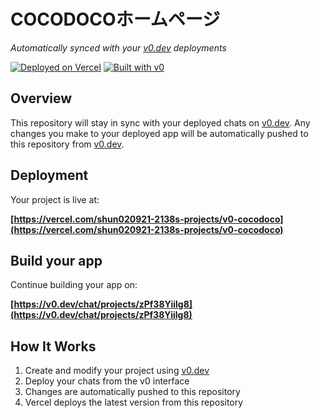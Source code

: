 # COCODOCOホームページ

*Automatically synced with your [v0.dev](https://v0.dev) deployments*

[![Deployed on Vercel](https://img.shields.io/badge/Deployed%20on-Vercel-black?style=for-the-badge&logo=vercel)](https://vercel.com/shun020921-2138s-projects/v0-cocodoco)
[![Built with v0](https://img.shields.io/badge/Built%20with-v0.dev-black?style=for-the-badge)](https://v0.dev/chat/projects/zPf38Yiilg8)

## Overview

This repository will stay in sync with your deployed chats on [v0.dev](https://v0.dev).
Any changes you make to your deployed app will be automatically pushed to this repository from [v0.dev](https://v0.dev).

## Deployment

Your project is live at:

**[https://vercel.com/shun020921-2138s-projects/v0-cocodoco](https://vercel.com/shun020921-2138s-projects/v0-cocodoco)**

## Build your app

Continue building your app on:

**[https://v0.dev/chat/projects/zPf38Yiilg8](https://v0.dev/chat/projects/zPf38Yiilg8)**

## How It Works

1. Create and modify your project using [v0.dev](https://v0.dev)
2. Deploy your chats from the v0 interface
3. Changes are automatically pushed to this repository
4. Vercel deploys the latest version from this repository